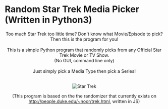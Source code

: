 # Random Star Trek Media Picker (Written in Python3)

<div align="center">
 Too much Star Trek too little time? Don't know what Movie/Episode to pick? Then this is the program for you! 
 <br>
 </br>
 This is a simple Python program that randomly picks from any Official Star Trek Movie or TV Show.
 </br>
 (No GUI, command line only)
 <br>
 </br>
 Just simply pick a Media Type then pick a Series!
 <br>
 </br>

 ![Star Trek](https://upload.wikimedia.org/wikipedia/commons/thumb/8/8a/Star_Trek_TOS_logo.svg/2560px-Star_Trek_TOS_logo.svg.png)
 
 (This program is based on the the randomizer that currently exists on http://people.duke.edu/~noor/trek.html, written in JS)
</div>
